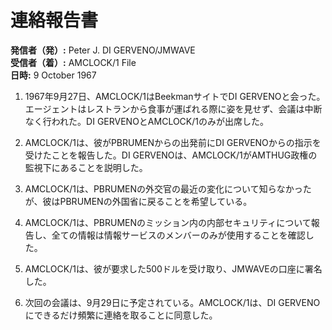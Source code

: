 # 連絡報告書

**発信者（発）:** Peter J. DI GERVENO/JMWAVE  
**受信者（着）:** AMCLOCK/1 File  
**日時:** 9 October 1967

1. 1967年9月27日、AMCLOCK/1はBeekmanサイトでDI GERVENOと会った。エージェントはレストランから食事が運ばれる際に姿を見せず、会議は中断なく行われた。DI GERVENOとAMCLOCK/1のみが出席した。

2. AMCLOCK/1は、彼がPBRUMENからの出発前にDI GERVENOからの指示を受けたことを報告した。DI GERVENOは、AMCLOCK/1がAMTHUG政権の監視下にあることを説明した。

3. AMCLOCK/1は、PBRUMENの外交官の最近の変化について知らなかったが、彼はPBRUMENの外国省に戻ることを希望している。

4. AMCLOCK/1は、PBRUMENのミッション内の内部セキュリティについて報告し、全ての情報は情報サービスのメンバーのみが使用することを確認した。

5. AMCLOCK/1は、彼が要求した500ドルを受け取り、JMWAVEの口座に署名した。

6. 次回の会議は、9月29日に予定されている。AMCLOCK/1は、DI GERVENOにできるだけ頻繁に連絡を取ることに同意した。